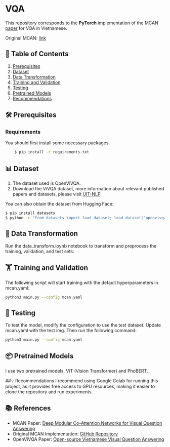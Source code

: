 # VQA

This repository corresponds to the **PyTorch** implementation of the MCAN [paper](https://openaccess.thecvf.com/content_CVPR_2019/html/Yu_Deep_Modular_Co-Attention_Networks_for_Visual_Question_Answering_CVPR_2019_paper.html) for VQA in Vietnamese.

Original MCAN: [link](https://github.com/MILVLG/mcan-vqa)


## 📑 Table of Contents
1. [Prerequisites](#Prerequisites)
2. [Dataset](#Dataset)
3. [Data Transformation](#Data-Transformation)
4. [Training and Validation](#Training-and-Validation)
5. [Testing](#Testing)
6. [Pretrained Models](#Pretrained-models)
7. [Recommendations](#Recommendations)

## 🛠️ Prerequisites

### Requirements

You should first install some necessary packages.

```bash
    $ pip install -r requirements.txt
```

## 📊 Dataset

1. The dataset used is OpenViVQA.
2. Download the ViVQA dataset, more information about relevant published papers and datasets, please visit [UIT-NLP](http://nlp.uit.edu.vn).

You can also obtain the dataset from Hugging Face:

```bash
$ pip install datasets
$ python -c "from datasets import load_dataset; load_dataset('openvivqa')"
```

## 🔄 Data Transformation
Run the data_transform.ipynb notebook to transform and preprocess the training, validation, and test sets:

## 🏋️ Training and Validation
The following script will start training with the default hyperparameters in mcan.yaml:

```bash
python3 main.py --config mcan.yaml
```
## 🧪 Testing
To test the model, modify the configuration to use the test dataset. Update mcan.yaml with the test img.
Then run the following command:

``` bash
python3 main.py --config mcan.yaml
```
## 📦 Pretrained Models
I use two pretrained models, ViT (Vision Transformer) and PhoBERT.

##💡 Recommendations
I recommend using Google Colab for running this project, as it provides free access to GPU resources, making it easier to clone the repository and run experiments.


## 📚 References

- MCAN Paper: [Deep Modular Co-Attention Networks for Visual Question Answering](https://openaccess.thecvf.com/content_CVPR_2019/html/Yu_Deep_Modular_Co-Attention_Networks_for_Visual_Question_Answering_CVPR_2019_paper.html)
- Original MCAN Implementation: [GitHub Repository](https://github.com/MILVLG/mcan-vqa)
- OpenViVQA Paper: [Open-source Vietnamese Visual Question Answering](https://aclanthology.org/2021.paclic-1.72/)
